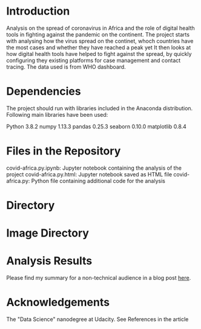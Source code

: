 # Introduction 
Analysis on the spread of coronavirus in Africa and the role of digital health tools in fighting against the pandemic on the continent. The project starts with analysing how the virus spread on the continet,  whoch countries have the most cases and whether they have reached a peak yet
It then looks at how digital health tools have helped to fight against the spread, by quickly configuring they existing platforms for case management and contact tracing.
The data used is from WHO dashboard.

# Dependencies
The project should run with libraries included in the Anaconda distribution. Following main libraries have been used:

Python 3.8.2
numpy 1.13.3
pandas 0.25.3
seaborn 0.10.0
matplotlib 0.8.4

# Files in the Repository
covid-africa.py.ipynb: Jupyter notebook containing the analysis of the project
covid-africa.py.html: Jupyter notebook saved as HTML file
covid-africa.py: Python file containing additional code for the analysis

# Directory

# Image Directory

# Analysis Results

Please find my summary for a non-technical audience in a blog post [here](https://medium.com/@bede.ngaruko/digital-mobile-on-the-frontline-in-the-war-against-coronavirus-5d5c5498e517?sk=4013736c5bc9e82e161b0bb67457c16d).

# Acknowledgements
The "Data Science" nanodegree at Udacity.
See References in the article
